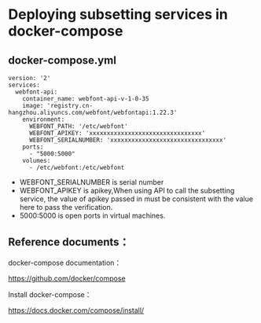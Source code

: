 # Deploying subsetting services in docker-compose

## docker-compose.yml
```
version: '2'
services:
  webfont-api:
    container_name: webfont-api-v-1-0-35
    image: 'registry.cn-hangzhou.aliyuncs.com/webfont/webfontapi:1.22.3'
    environment:
      WEBFONT_PATH: '/etc/webfont'
      WEBFONT_APIKEY: 'xxxxxxxxxxxxxxxxxxxxxxxxxxxxxxxx'
      WEBFONT_SERIALNUMBER: 'xxxxxxxxxxxxxxxxxxxxxxxxxxxxxxxx'
    ports:
      - "5000:5000"
    volumes:
      - /etc/webfont:/etc/webfont
 ```

-  WEBFONT_SERIALNUMBER is serial number
-  WEBFONT_APIKEY is apikey,When using API to call the subsetting service, the value of apikey passed in must be consistent with the value here to pass the verification.
-  5000:5000 is open ports in virtual machines.

## Reference documents：
docker-compose documentation：

https://github.com/docker/compose

Install docker-compose：

https://docs.docker.com/compose/install/
